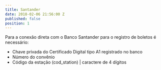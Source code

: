 ```yaml
---
title: Santander
date: 2018-02-06 21:56:00 Z
published: false
position: 1
---
```


Para a conexão direta com o Banco Santander para o registro de boletos é necessário:
* Chave privada do Certificado Digital tipo A1 registrado no banco
* Número do convênio
* Código da estação (cod_station) | caractere de 4 dígitos
